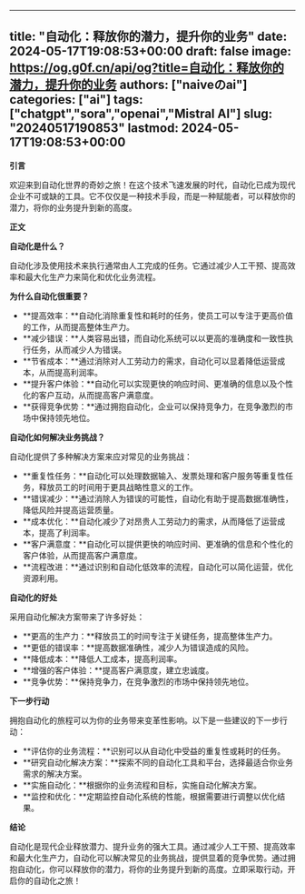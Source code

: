 
---
title: "自动化：释放你的潜力，提升你的业务"
date: 2024-05-17T19:08:53+00:00
draft: false
image: https://og.g0f.cn/api/og?title=自动化：释放你的潜力，提升你的业务
authors: ["naiveのai"]
categories: ["ai"]
tags: ["chatgpt","sora","openai","Mistral AI"]
slug: "20240517190853"
lastmod: 2024-05-17T19:08:53+00:00
---
**引言**

欢迎来到自动化世界的奇妙之旅！在这个技术飞速发展的时代，自动化已成为现代企业不可或缺的工具。它不仅仅是一种技术手段，而是一种赋能者，可以释放你的潜力，将你的业务提升到新的高度。

**正文**

**自动化是什么？**

自动化涉及使用技术来执行通常由人工完成的任务。它通过减少人工干预、提高效率和最大化生产力来简化和优化业务流程。

**为什么自动化很重要？**

* **提高效率：**自动化消除重复性和耗时的任务，使员工可以专注于更高价值的工作，从而提高整体生产力。
* **减少错误：**人类容易出错，而自动化系统可以以更高的准确度和一致性执行任务，从而减少人为错误。
* **节省成本：**通过消除对人工劳动力的需求，自动化可以显着降低运营成本，从而提高利润率。
* **提升客户体验：**自动化可以实现更快的响应时间、更准确的信息以及个性化的客户互动，从而提高客户满意度。
* **获得竞争优势：**通过拥抱自动化，企业可以保持竞争力，在竞争激烈的市场中保持领先地位。

**自动化如何解决业务挑战？**

自动化提供了多种解决方案来应对常见的业务挑战：

* **重复性任务：**自动化可以处理数据输入、发票处理和客户服务等重复性任务，释放员工的时间用于更具战略性意义的工作。
* **错误减少：**通过消除人为错误的可能性，自动化有助于提高数据准确性，降低风险并提高运营质量。
* **成本优化：**自动化减少了对昂贵人工劳动力的需求，从而降低了运营成本，提高了利润率。
* **客户满意度：**自动化可以提供更快的响应时间、更准确的信息和个性化的客户体验，从而提高客户满意度。
* **流程改进：**通过识别和自动化低效率的流程，自动化可以简化运营，优化资源利用。

**自动化的好处**

采用自动化解决方案带来了许多好处：

* **更高的生产力：**释放员工的时间专注于关键任务，提高整体生产力。
* **更低的错误率：**提高数据准确性，减少人为错误造成的风险。
* **降低成本：**降低人工成本，提高利润率。
* **增强的客户体验：**提高客户满意度，建立忠诚度。
* **竞争优势：**保持竞争力，在竞争激烈的市场中保持领先地位。

**下一步行动**

拥抱自动化的旅程可以为你的业务带来变革性影响。以下是一些建议的下一步行动：

* **评估你的业务流程：**识别可以从自动化中受益的重复性或耗时的任务。
* **研究自动化解决方案：**探索不同的自动化工具和平台，选择最适合你业务需求的解决方案。
* **实施自动化：**根据你的业务流程和目标，实施自动化解决方案。
* **监控和优化：**定期监控自动化系统的性能，根据需要进行调整以优化结果。

**结论**

自动化是现代企业释放潜力、提升业务的强大工具。通过减少人工干预、提高效率和最大化生产力，自动化可以解决常见的业务挑战，提供显着的竞争优势。通过拥抱自动化，你可以释放你的潜力，将你的业务提升到新的高度。立即采取行动，开启你的自动化之旅！